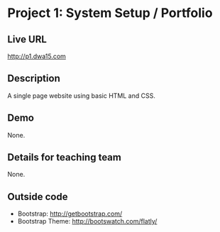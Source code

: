 # Project 1: System Setup / Portfolio

## Live URL
<http://p1.dwa15.com>

## Description
A single page website using basic HTML and CSS.

## Demo
None.

## Details for teaching team
None.

## Outside code
* Bootstrap: http://getbootstrap.com/
* Bootstrap Theme: http://bootswatch.com/flatly/
